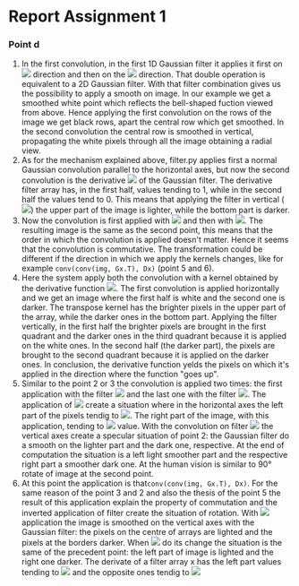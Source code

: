 #  Report Assignment 1
  
  
###  Point d
  
1. In the first convolution, in the first 1D Gaussian filter it applies it first on <img src="https://latex.codecogs.com/gif.latex?x"/> direction and then on the <img src="https://latex.codecogs.com/gif.latex?y"/> direction. That double operation is equivalent to a 2D Gaussian filter. With that filter combination gives us the possibility to apply a smooth on image.
In our example we get a smoothed white point which reflects the bell-shaped fuction viewed from above. Hence applying the first convolution on the rows of the image we get black rows, apart the central row which get smoothed. In the second convolution the central row is smoothed in vertical, propagating the white pixels through all the image obtaining a radial view.
2. As for the mechanism explained above, filter.py applies first a normal Gaussian convolution parallel to the horizontal axes, but now the second convolution is the derivative <img src="https://latex.codecogs.com/gif.latex?Dx"/> of the Gaussian filter. The derivative filter array has, in the first half, values tending to 1, while in the second half the values tend to 0. This means that applying the filter in vertical (<img src="https://latex.codecogs.com/gif.latex?Dx.T"/>) the upper part of the image is lighter, while the bottom part is darker.
3. Now the convolution is first applied with <img src="https://latex.codecogs.com/gif.latex?Dx.T"/> and then with <img src="https://latex.codecogs.com/gif.latex?Gx"/>. The resulting image is the same as the second point, this means that the order in which the convolution is applied doesn't matter. Hence it seems that the convolution is commutative. The transformation could be different if the direction in which we apply the kernels changes, like for example ```conv(conv(img, Gx.T), Dx)``` (point 5 and 6).
4. Here the system apply both the convolution with a kernel obtained by the derivative function <img src="https://latex.codecogs.com/gif.latex?Dx"/>. The first convolution is applied horizontally and we get an image where the first half is white and the second one is darker. The transpose kernel has the brighter pixels in the upper part of the array, while the darker ones in the bottom part.
Applying the filter vertically, in the first half the brighter pixels are brought in the first quadrant and the darker ones in the third quadrant because it is applied on the white ones. In the second half (the darker part), the pixels are brought to the second quadrant because it is applied on the darker ones. In conclusion, the derivative function yelds the pixels on which it's applied in the direction where the function "goes up".
5. Similar to the point 2 or 3 the convolution is applied two times: the first application with the filter <img src="https://latex.codecogs.com/gif.latex?Dx"/> and the last one with the filter <img src="https://latex.codecogs.com/gif.latex?Gx.T"/>.
The application of <img src="https://latex.codecogs.com/gif.latex?Dx"/> create a situation where in the horizontal axes the left part of the pixels tendig to <img src="https://latex.codecogs.com/gif.latex?1.0"/>. The right part of the image, with this application, tending to <img src="https://latex.codecogs.com/gif.latex?0.0"/> value. With the convolution on filter <img src="https://latex.codecogs.com/gif.latex?Gx.T"/> the vertical axes create a specular situation of point 2: the Gaussian filter do a smooth on the lighter part and the dark one, respective.
At the end of computation the situation is a left light smoother part and the respective right part a smoother dark one. At the human vision is similar to 90° rotate of image at the second point.
6. At this point the application is that```conv(conv(img, Gx.T), Dx)```. For the same reason of the point 3 and 2 and also the thesis of the point 5 the result of this application explain the property of commutation and the inverted application of filter create the situation of rotation.
With <img src="https://latex.codecogs.com/gif.latex?Gx.T"/> application the image is smoothed on the vertical axes with the Gaussian filter: the pixels on the centre of arrays are lighted and the pixels at the borders darker.
When <img src="https://latex.codecogs.com/gif.latex?Dx"/> do its change the situation is the same of the precedent point: the left part of image is lighted and the right one darker. The derivate of a filter array x has the left part values tending to <img src="https://latex.codecogs.com/gif.latex?1.0"/> and the opposite ones tendig to <img src="https://latex.codecogs.com/gif.latex?0.0"/>
  